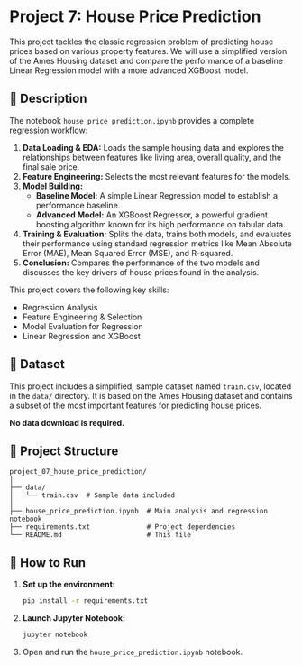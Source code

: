 # Project 7: House Price Prediction

This project tackles the classic regression problem of predicting house prices based on various property features. We will use a simplified version of the Ames Housing dataset and compare the performance of a baseline Linear Regression model with a more advanced XGBoost model.

## 📜 Description

The notebook `house_price_prediction.ipynb` provides a complete regression workflow:
1.  **Data Loading & EDA:** Loads the sample housing data and explores the relationships between features like living area, overall quality, and the final sale price.
2.  **Feature Engineering:** Selects the most relevant features for the models.
3.  **Model Building:**
    *   **Baseline Model:** A simple Linear Regression model to establish a performance baseline.
    *   **Advanced Model:** An XGBoost Regressor, a powerful gradient boosting algorithm known for its high performance on tabular data.
4.  **Training & Evaluation:** Splits the data, trains both models, and evaluates their performance using standard regression metrics like Mean Absolute Error (MAE), Mean Squared Error (MSE), and R-squared.
5.  **Conclusion:** Compares the performance of the two models and discusses the key drivers of house prices found in the analysis.

This project covers the following key skills:
*   Regression Analysis
*   Feature Engineering & Selection
*   Model Evaluation for Regression
*   Linear Regression and XGBoost

## 💾 Dataset

This project includes a simplified, sample dataset named `train.csv`, located in the `data/` directory. It is based on the Ames Housing dataset and contains a subset of the most important features for predicting house prices.

**No data download is required.**

## 📁 Project Structure

```
project_07_house_price_prediction/
│
├── data/
│   └── train.csv  # Sample data included
│
├── house_price_prediction.ipynb  # Main analysis and regression notebook
├── requirements.txt              # Project dependencies
└── README.md                     # This file
```

## 🚀 How to Run

1.  **Set up the environment:**
    ```bash
    pip install -r requirements.txt
    ```
2.  **Launch Jupyter Notebook:**
    ```bash
    jupyter notebook
    ```
3.  Open and run the `house_price_prediction.ipynb` notebook.
